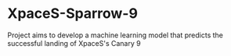# XpaceS-Sparrow-9
Project aims to develop a machine learning model that predicts the successful landing of XpaceS's Canary 9
